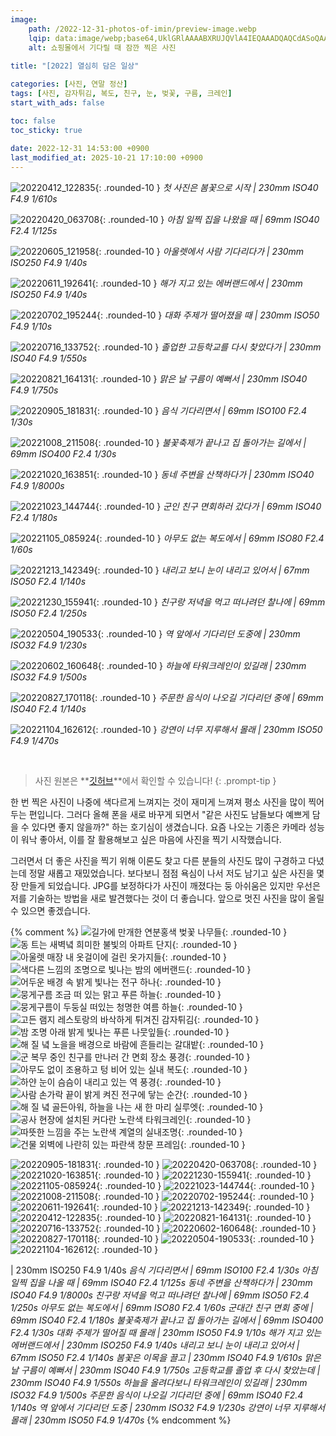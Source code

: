 ```yaml
---
image:
    path: /2022-12-31-photos-of-imin/preview-image.webp
    lqip: data:image/webp;base64,UklGRlAAAABXRUJQVlA4IEQAAADQAQCdASoQAAgAAgA0JZQCdAD0tNvXgAD++yUU4/HtnDOizij1uz6dfZTsypE5KvKr20uztM+CbrkMAgjCLe9cNkIAAA==
    alt: 쇼핑몰에서 기다릴 때 잠깐 찍은 사진
    
title: "[2022] 열심히 담은 일상"

categories: [사진, 연말 정산]
tags: [사진, 감자튀김, 복도, 친구, 눈, 벚꽃, 구름, 크레인]
start_with_ads: false

toc: false
toc_sticky: true
 
date: 2022-12-31 14:53:00 +0900
last_modified_at: 2025-10-21 17:10:00 +0900
---
```


![20220412_122835](/photo/20220412_122835.webp){: .rounded-10 }
*첫 사진은 봄꽃으로 시작 | 230mm ISO40 F4.9 1/610s*

![20220420_063708](/photo/20220420_063708.webp){: .rounded-10 }
*아침 일찍 집을 나왔을 때 | 69mm ISO40 F2.4 1/125s*

![20220605_121958](/photo/20220605_121958.webp){: .rounded-10 }
*아울렛에서 사람 기다리다가 | 230mm ISO250 F4.9 1/40s*

![20220611_192641](/photo/20220611_192641.webp){: .rounded-10 }
*해가 지고 있는 에버랜드에서 | 230mm ISO250 F4.9 1/40s*

![20220702_195244](/photo/20220702_195244.webp){: .rounded-10 }
*대화 주제가 떨어졌을 때 | 230mm ISO50 F4.9 1/10s*

![20220716_133752](/photo/20220716_133752.webp){: .rounded-10 }
*졸업한 고등학교를 다시 찾았다가 | 230mm ISO40 F4.9 1/550s*

![20220821_164131](/photo/20220821_164131.webp){: .rounded-10 }
*맑은 날 구름이 예뻐서 | 230mm ISO40 F4.9 1/750s*

![20220905_181831](/photo/20220905_181831.webp){: .rounded-10 }
*음식 기다리면서 | 69mm ISO100 F2.4 1/30s*

![20221008_211508](/photo/20221008_211508.webp){: .rounded-10 }
*불꽃축제가 끝나고 집 돌아가는 길에서 | 69mm ISO400 F2.4 1/30s*

![20221020_163851](/photo/20221020_163851.webp){: .rounded-10 }
*동네 주변을 산책하다가 | 230mm ISO40 F4.9 1/8000s*

![20221023_144744](/photo/20221023_144744.webp){: .rounded-10 }
*군인 친구 면회하러 갔다가 | 69mm ISO40 F2.4 1/180s*

![20221105_085924](/photo/20221105_085924.webp){: .rounded-10 }
*아무도 없는 복도에서 | 69mm ISO80 F2.4 1/60s*

![20221213_142349](/photo/20221213_142349.webp){: .rounded-10 }
*내리고 보니 눈이 내리고 있어서 | 67mm ISO50 F2.4 1/140s*

![20221230_155941](/photo/20221230_155941.webp){: .rounded-10 }
*친구랑 저녁을 먹고 떠나려던 찰나에 | 69mm ISO50 F2.4 1/250s*

![20220504_190533](/photo/20220504_190533.webp){: .rounded-10 }
*역 앞에서 기다리던 도중에 | 230mm ISO32 F4.9 1/230s*

![20220602_160648](/photo/20220602_160648.webp){: .rounded-10 }
*하늘에 타워크레인이 있길래 | 230mm ISO32 F4.9 1/500s*

![20220827_170118](/photo/20220827_170118.webp){: .rounded-10 }
*주문한 음식이 나오길 기다리던 중에 | 69mm ISO40 F2.4 1/140s*

![20221104_162612](/photo/20221104_162612.webp){: .rounded-10 }
*강연이 너무 지루해서 몰래 | 230mm ISO50 F4.9 1/470s*

<br>

> 사진 원본은 **[깃허브](https://github.com/hyngng/hyngng.github.io.resources/tree/master/photo/2022)**에서 확인할 수 있습니다!
{: .prompt-tip }

한 번 찍은 사진이 나중에 색다르게 느껴지는 것이 재미게 느껴져 평소 사진을 많이 찍어두는 편입니다. 그러다 올해 폰을 새로 바꾸게 되면서 "같은 사진도 남들보다 예쁘게 담을 수 있다면 좋지 않을까?" 하는 호기심이 생겼습니다. 요즘 나오는 기종은 카메라 성능이 워낙 좋아서, 이를 잘 활용해보고 싶은 마음에 사진을 찍기 시작했습니다.

그러면서 더 좋은 사진을 찍기 위해 이론도 찾고 다른 분들의 사진도 많이 구경하고 다녔는데 정말 새롭고 재밌었습니다. 보다보니 점점 욕심이 나서 저도 남기고 싶은 사진을 몇 장 만들게 되었습니다. JPG를 보정하다가 사진이 깨졌다는 둥 아쉬움은 있지만 우선은 저를 기술하는 방법을 새로 발견했다는 것이 더 좋습니다. 앞으로 멋진 사진을 많이 올릴 수 있으면 좋겠습니다.

{% comment %}
![길가에 만개한 연분홍색 벚꽃 나무들](/photo/20220412_122835.webp){: .rounded-10 }
![동 트는 새벽녘 희미한 불빛의 아파트 단지](/photo/20220420_063708.webp){: .rounded-10 }
![아울렛 매장 내 옷걸이에 걸린 옷가지들](/photo/20220605_121958.webp){: .rounded-10 }
![색다른 느낌의 조명으로 빛나는 밤의 에버랜드](/photo/20220611_192641.webp){: .rounded-10 }
![어두운 배경 속 밝게 빛나는 전구 하나](/photo/20220702_195244.webp){: .rounded-10 }
![뭉게구름 조금 떠 있는 맑고 푸른 하늘](/photo/20220716_133752.webp){: .rounded-10 }
![뭉게구름이 두둥실 떠있는 청명한 여름 하늘](/photo/20220821_164131.webp){: .rounded-10 }
![고든 램지 레스토랑의 바삭하게 튀겨진 감자튀김](/photo/20220905_181831.webp){: .rounded-10 }
![밤 조명 아래 밝게 빛나는 푸른 나뭇잎들](/photo/20221008_211508.webp){: .rounded-10 }
![해 질 녘 노을을 배경으로 바람에 흔들리는 갈대밭](/photo/20221020_163851.webp){: .rounded-10 }
![군 복무 중인 친구를 만나러 간 면회 장소 풍경](/photo/20221023_144744.webp){: .rounded-10 }
![아무도 없이 조용하고 텅 비어 있는 실내 복도](/photo/20221105_085924.webp){: .rounded-10 }
![하얀 눈이 슴슴이 내리고 있는 역 풍경](/photo/20221213_142349.webp){: .rounded-10 }
![사람 손가락 끝이 밝게 켜진 전구에 닿는 순간](/photo/20221230_155941.webp){: .rounded-10 }
![해 질 녘 골든아워, 하늘을 나는 새 한 마리 실루엣](/photo/20220504_190533.webp){: .rounded-10 }
![공사 현장에 설치된 커다란 노란색 타워크레인](/photo/20220602_160648.webp){: .rounded-10 }
![따뜻한 느낌을 주는 노란색 계열의 실내조명](/photo/20220827_170118.webp){: .rounded-10 }
![건물 외벽에 나란히 있는 파란색 창문 프레임](/photo/20221104_162612.webp){: .rounded-10 }

![20220905-181831](/photo/20220905_181831.webp){: .rounded-10 }
![20220420-063708](/photo/20220420_063708.webp){: .rounded-10 }
![20221020-163851](/photo/20221020_163851.webp){: .rounded-10 }
![20221230-155941](/photo/20221230_155941.webp){: .rounded-10 }
![20221105-085924](/photo/20221105_085924.webp){: .rounded-10 }
![20221023-144744](/photo/20221023_144744.webp){: .rounded-10 }
![20221008-211508](/photo/20221008_211508.webp){: .rounded-10 }
![20220702-195244](/photo/20220702_195244.webp){: .rounded-10 }
![20220611-192641](/photo/20220611_192641.webp){: .rounded-10 }
![20221213-142349](/photo/20221213_142349.webp){: .rounded-10 }
![20220412-122835](/photo/20220412_122835.webp){: .rounded-10 }
![20220821-164131](/photo/20220821_164131.webp){: .rounded-10 }
![20220716-133752](/photo/20220716_133752.webp){: .rounded-10 }
![20220602-160648](/photo/20220602_160648.webp){: .rounded-10 }
![20220827-170118](/photo/20220827_170118.webp){: .rounded-10 }
![20220504-190533](/photo/20220504_190533.webp){: .rounded-10 }
![20221104-162612](/photo/20221104_162612.webp){: .rounded-10 }

 | 230mm ISO250 F4.9 1/40s
_음식 기다리면서 | 69mm ISO100 F2.4 1/30s_
_아침 일찍 집을 나올 때 | 69mm ISO40 F2.4 1/125s_
_동네 주변을 산책하다가 | 230mm ISO40 F4.9 1/8000s_
_친구랑 저녁을 먹고 떠나려던 찰나에 | 69mm ISO50 F2.4 1/250s_
_아무도 없는 복도에서 | 69mm ISO80 F2.4 1/60s_
_군대간 친구 면회 중에 | 69mm ISO40 F2.4 1/180s_
_불꽃축제가 끝나고 집 돌아가는 길에서 | 69mm ISO400 F2.4 1/30s_
_대화 주제가 떨어질 때 몰래 | 230mm ISO50 F4.9 1/10s_
_해가 지고 있는 에버랜드에서 | 230mm ISO250 F4.9 1/40s_
_내리고 보니 눈이 내리고 있어서 | 67mm ISO50 F2.4 1/140s_
_봄꽃은 이목을 끌고 | 230mm ISO40 F4.9 1/610s_
_맑은 날 구름이 예뻐서 | 230mm ISO40 F4.9 1/750s_
_고등학교를 졸업 후 다시 찾았는데 | 230mm ISO40 F4.9 1/550s_
_하늘을 올려다보니 타워크레인이 있길래 | 230mm ISO32 F4.9 1/500s_
_주문한 음식이 나오길 기다리던 중에 | 69mm ISO40 F2.4 1/140s_
_역 앞에서 기다리던 도중 | 230mm ISO32 F4.9 1/230s_
_강연이 너무 지루해서 몰래 | 230mm ISO50 F4.9 1/470s_
{% endcomment %}